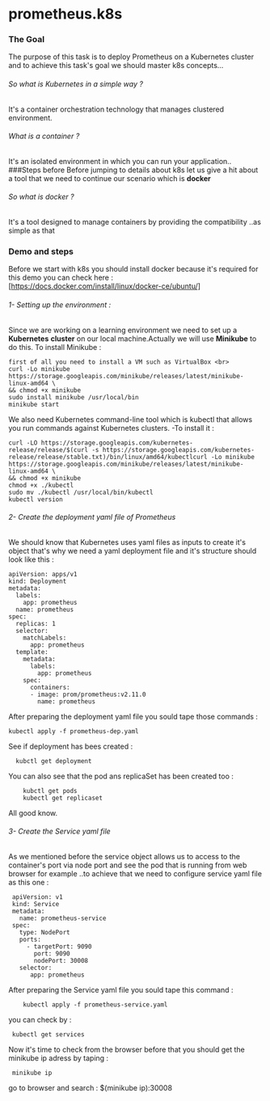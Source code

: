# prometheus.k8s
### The Goal
The purpose of this task is to deploy Prometheus on a Kubernetes cluster and to achieve this task's goal we should master k8s concepts...
<br>
###### So what is Kubernetes in a simple way ?
It's a container orchestration technology that manages clustered environment.
<br>
###### What is a container ? 
It's an isolated environment in which you can run your application.. 
###Steps before 
Before jumping to details about k8s let us give a hit about a tool that we need to continue our scenario which is **docker**
<br>
###### So what is docker ?
It's a tool designed to manage containers by providing the compatibility ..as simple as that
 <br>
 ### Demo and steps
 Before we start with k8s you should install docker because it's required for this demo you can check here : [https://docs.docker.com/install/linux/docker-ce/ubuntu/]
###### 1- Setting up the environment :
Since we are working on a learning environment we need to set up a **Kubernetes** **cluster** on our local machine.Actually we will use **Minikube** to do this.
To install Minikube : 


```
first of all you need to install a VM such as VirtualBox <br>
curl -Lo minikube https://storage.googleapis.com/minikube/releases/latest/minikube-linux-amd64 \
&& chmod +x minikube 
sudo install minikube /usr/local/bin
minikube start
```

We also need Kubernetes command-line tool which is kubectl that allows you run commands against Kubernetes clusters. -To install it :
```
curl -LO https://storage.googleapis.com/kubernetes-release/release/$(curl -s https://storage.googleapis.com/kubernetes-release/release/stable.txt)/bin/linux/amd64/kubectlcurl -Lo minikube https://storage.googleapis.com/minikube/releases/latest/minikube-linux-amd64 \
&& chmod +x minikube
chmod +x ./kubectl
sudo mv ./kubectl /usr/local/bin/kubectl
kubectl version
```
###### 2- Create the deployment yaml file of Prometheus

 We should know that Kubernetes uses yaml files as inputs to create it's object that's why we need a yaml deployment file and it's structure should look like this : <br>
 ```
 apiVersion: apps/v1
 kind: Deployment
 metadata:
   labels:
     app: prometheus
   name: prometheus
 spec:
   replicas: 1
   selector:
     matchLabels:
       app: prometheus
   template:
     metadata:
       labels:
         app: prometheus
     spec:
       containers:
       - image: prom/prometheus:v2.11.0
         name: prometheus
 ```
 After preparing the deployment yaml file you sould tape those commands :
 ```
 kubectl apply -f prometheus-dep.yaml
  ```
  See if deployment has bees created :
  ```
    kubctl get deployment
   ```
   You can also see that the pod ans replicaSet has been created too :
   ```
       kubctl get pods
       kubectl get replicaset
   ```
   All good know.
   ###### 3- Create the Service yaml file 
   As we mentioned before the service object allows us to access to the container's port via node port and see the pod that is running from web browser for example ..to achieve that we need to configure service yaml file as this one : 
   
   ```
    apiVersion: v1
    kind: Service
    metadata:
      name: prometheus-service
    spec:
      type: NodePort
      ports: 
        - targetPort: 9090
          port: 9090
          nodePort: 30008	
      selector:
         app: prometheus	
   ```
   After preparing the Service yaml file you sould tape this command :
   ```
       kubectl apply -f prometheus-service.yaml
   ```
   you can check by :
   ```
    kubectl get services
   ```
   Now it's time to check from the browser before that you should get the minikube ip adress by taping :
   ```
    minikube ip 
   ```
   go to browser and search : $(minikube ip):30008 <br> 

